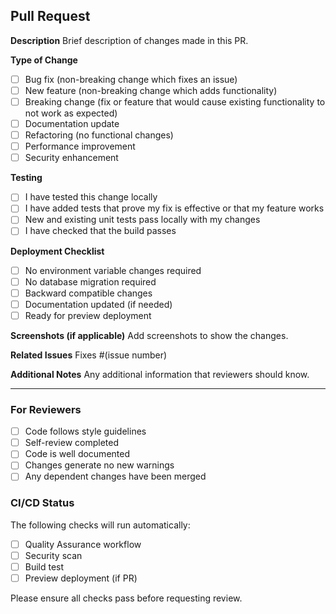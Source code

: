 ## Pull Request

**Description**
Brief description of changes made in this PR.

**Type of Change**
- [ ] Bug fix (non-breaking change which fixes an issue)
- [ ] New feature (non-breaking change which adds functionality)
- [ ] Breaking change (fix or feature that would cause existing functionality to not work as expected)
- [ ] Documentation update
- [ ] Refactoring (no functional changes)
- [ ] Performance improvement
- [ ] Security enhancement

**Testing**
- [ ] I have tested this change locally
- [ ] I have added tests that prove my fix is effective or that my feature works
- [ ] New and existing unit tests pass locally with my changes
- [ ] I have checked that the build passes

**Deployment Checklist**
- [ ] No environment variable changes required
- [ ] No database migration required
- [ ] Backward compatible changes
- [ ] Documentation updated (if needed)
- [ ] Ready for preview deployment

**Screenshots (if applicable)**
Add screenshots to show the changes.

**Related Issues**
Fixes #(issue number)

**Additional Notes**
Any additional information that reviewers should know.

---

### For Reviewers
- [ ] Code follows style guidelines
- [ ] Self-review completed
- [ ] Code is well documented
- [ ] Changes generate no new warnings
- [ ] Any dependent changes have been merged

### CI/CD Status
The following checks will run automatically:
- [ ] Quality Assurance workflow
- [ ] Security scan
- [ ] Build test
- [ ] Preview deployment (if PR)

Please ensure all checks pass before requesting review.
